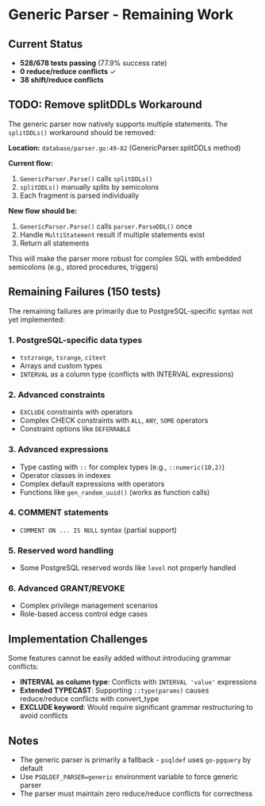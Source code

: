 # Generic Parser - Remaining Work

## Current Status
- **528/678 tests passing** (77.9% success rate)
- **0 reduce/reduce conflicts** ✓
- **38 shift/reduce conflicts**

## TODO: Remove splitDDLs Workaround
The generic parser now natively supports multiple statements. The `splitDDLs()` workaround should be removed:

**Location:** `database/parser.go:49-82` (GenericParser.splitDDLs method)

**Current flow:**
1. `GenericParser.Parse()` calls `splitDDLs()`
2. `splitDDLs()` manually splits by semicolons
3. Each fragment is parsed individually

**New flow should be:**
1. `GenericParser.Parse()` calls `parser.ParseDDL()` once
2. Handle `MultiStatement` result if multiple statements exist
3. Return all statements

This will make the parser more robust for complex SQL with embedded semicolons (e.g., stored procedures, triggers)

## Remaining Failures (150 tests)

The remaining failures are primarily due to PostgreSQL-specific syntax not yet implemented:

### 1. PostgreSQL-specific data types
- `tstzrange`, `tsrange`, `citext`
- Arrays and custom types
- `INTERVAL` as a column type (conflicts with INTERVAL expressions)

### 2. Advanced constraints
- `EXCLUDE` constraints with operators
- Complex CHECK constraints with `ALL`, `ANY`, `SOME` operators
- Constraint options like `DEFERRABLE`

### 3. Advanced expressions
- Type casting with `::` for complex types (e.g., `::numeric(10,2)`)
- Operator classes in indexes
- Complex default expressions with operators
- Functions like `gen_random_uuid()` (works as function calls)

### 4. COMMENT statements
- `COMMENT ON ... IS NULL` syntax (partial support)

### 5. Reserved word handling
- Some PostgreSQL reserved words like `level` not properly handled

### 6. Advanced GRANT/REVOKE
- Complex privilege management scenarios
- Role-based access control edge cases

## Implementation Challenges
Some features cannot be easily added without introducing grammar conflicts:
- **INTERVAL as column type**: Conflicts with `INTERVAL 'value'` expressions
- **Extended TYPECAST**: Supporting `::type(params)` causes reduce/reduce conflicts with convert_type
- **EXCLUDE keyword**: Would require significant grammar restructuring to avoid conflicts

## Notes
- The generic parser is primarily a fallback - `psqldef` uses `go-pgquery` by default
- Use `PSQLDEF_PARSER=generic` environment variable to force generic parser
- The parser must maintain zero reduce/reduce conflicts for correctness